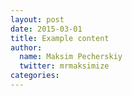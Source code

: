 ```yaml
---
layout: post
date: 2015-03-01
title: Example content
author:
  name: Maksim Pecherskiy
  twitter: mrmaksimize
categories:
---
```

